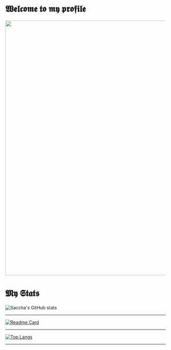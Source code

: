 # 𝖂𝖊𝖑𝖈𝖔𝖒𝖊 𝖙𝖔 𝖒𝖞 𝖕𝖗𝖔𝖋𝖎𝖑𝖊

<img src= https://c.tenor.com/6nBor-Pxi8MAAAAC/anime-onodera.gif width= "800">

# 𝕸𝖞 𝕾𝖙𝖆𝖙𝖘
![Saccha's GitHub stats](https://github-readme-stats.vercel.app/api?username=saccha&theme=dracula&show_icons=true)

-------------------------------------------------------------------------------------------------------------------------------------------
[![Readme Card](https://github-readme-stats.vercel.app/api/pin/?username=saccha&repo=github-readme-stats)](https://github.com/saccha/github-readme-stats)

-------------------------------------------------------------------------------------------------------------------------------------------

[![Top Langs](https://github-readme-stats.vercel.app/api/top-langs/?username=saccha&layout=dracula)](https://github.com/saccha/github-readme-stats)

-------------------------------------------------------------------------------------------------------------------------------------------

<!--
**Saccha/Saccha** is a ✨ _special_ ✨ repository because its `README.md` (this file) appears on your GitHub profile.

Here are some ideas to get you started:

- 🔭 I’m currently working on ...
- 🌱 I’m currently learning ...
- 👯 I’m looking to collaborate on ...
- 🤔 I’m looking for help with ...
- 💬 Ask me about ...
- 📫 How to reach me: ...
- 😄 Pronouns: ...
- ⚡ Fun fact: ...
-->
